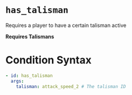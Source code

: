 # `has_talisman`

Requires a player to have a certain talisman active

**Requires Talismans**

# Condition Syntax
```yaml
- id: has_talisman
  args:
    talisman: attack_speed_2 # The talisman ID
```

